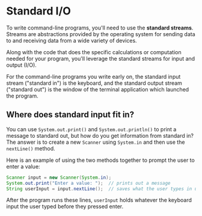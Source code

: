 # Standard I/O

To write command-line programs, you'll need to use the **standard streams**. Streams are abstractions provided by the operating system for sending data to and receiving data from a wide variety of devices.

Along with the code that does the specific calculations or computation needed for your program, you'll leverage the standard streams for input and output (I/O).

For the command-line programs you write early on, the standard input stream ("standard in") is the keyboard, and the standard output stream ("standard out") is the window of the terminal application which launched the program.

## Where does standard input fit in?
You can use `System.out.print()` and `System.out.println()` to print a message to standard out, but how do you get information from standard in? The answer is to create a new `Scanner` using `System.in` and then use the `nextLine()` method.

Here is an example of using the two methods together to prompt the user to enter a value:

```java
Scanner input = new Scanner(System.in);
System.out.print("Enter a value: ");  // prints out a message
String userInput = input.nextLine();  // saves what the user types in userInput
```

After the program runs these lines, `userInput` holds whatever the keyboard input the user typed before they pressed enter.